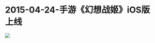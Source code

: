 # 2015-04-24-手游《幻想战姬》iOS版上线
![](https://bilicover2015.github.io/Android/2015-04-24-手游《幻想战姬》iOS版上线.png)
